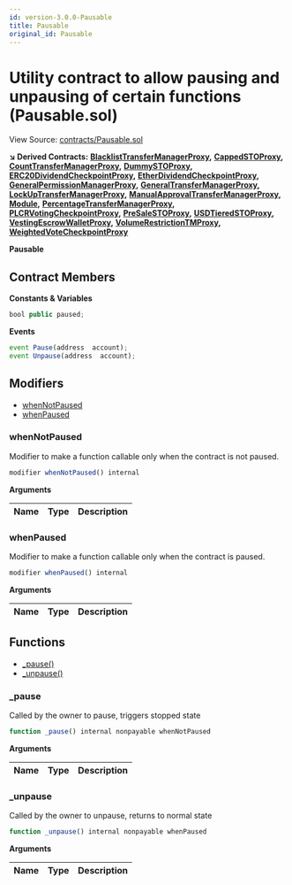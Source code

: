 ```yaml
---
id: version-3.0.0-Pausable
title: Pausable
original_id: Pausable
---
```


# Utility contract to allow pausing and unpausing of certain functions \(Pausable.sol\)

View Source: [contracts/Pausable.sol](https://github.com/remon-nashid/polymath-core/tree/0c5593835be9dcec69d8de5b12eb17bc7cd77adc/contracts/Pausable.sol)

**↘ Derived Contracts:** [**BlacklistTransferManagerProxy**](blacklisttransfermanagerproxy.md)**,** [**CappedSTOProxy**](cappedstoproxy.md)**,** [**CountTransferManagerProxy**](counttransfermanagerproxy.md)**,** [**DummySTOProxy**](dummystoproxy.md)**,** [**ERC20DividendCheckpointProxy**](erc20dividendcheckpointproxy.md)**,** [**EtherDividendCheckpointProxy**](etherdividendcheckpointproxy.md)**,** [**GeneralPermissionManagerProxy**](generalpermissionmanagerproxy.md)**,** [**GeneralTransferManagerProxy**](generaltransfermanagerproxy.md)**,** [**LockUpTransferManagerProxy**](lockuptransfermanagerproxy.md)**,** [**ManualApprovalTransferManagerProxy**](manualapprovaltransfermanagerproxy.md)**,** [**Module**](module.md)**,** [**PercentageTransferManagerProxy**](percentagetransfermanagerproxy.md)**,** [**PLCRVotingCheckpointProxy**](plcrvotingcheckpointproxy.md)**,** [**PreSaleSTOProxy**](presalestoproxy.md)**,** [**USDTieredSTOProxy**](usdtieredstoproxy.md)**,** [**VestingEscrowWalletProxy**](vestingescrowwalletproxy.md)**,** [**VolumeRestrictionTMProxy**](volumerestrictiontmproxy.md)**,** [**WeightedVoteCheckpointProxy**](weightedvotecheckpointproxy.md)

**Pausable**

## Contract Members

**Constants & Variables**

```javascript
bool public paused;
```

**Events**

```javascript
event Pause(address  account);
event Unpause(address  account);
```

## Modifiers

* [whenNotPaused](pausable.md#whennotpaused)
* [whenPaused](pausable.md#whenpaused)

### whenNotPaused

Modifier to make a function callable only when the contract is not paused.

```javascript
modifier whenNotPaused() internal
```

**Arguments**

| Name | Type | Description |
| :--- | :--- | :--- |


### whenPaused

Modifier to make a function callable only when the contract is paused.

```javascript
modifier whenPaused() internal
```

**Arguments**

| Name | Type | Description |
| :--- | :--- | :--- |


## Functions

* [\_pause\(\)](pausable.md#_pause)
* [\_unpause\(\)](pausable.md#_unpause)

### \_pause

Called by the owner to pause, triggers stopped state

```javascript
function _pause() internal nonpayable whenNotPaused
```

**Arguments**

| Name | Type | Description |
| :--- | :--- | :--- |


### \_unpause

Called by the owner to unpause, returns to normal state

```javascript
function _unpause() internal nonpayable whenPaused
```

**Arguments**

| Name | Type | Description |
| :--- | :--- | :--- |


